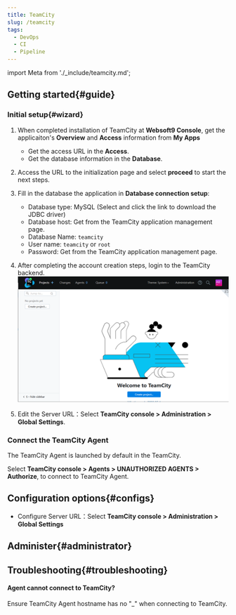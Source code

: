 ```yaml
---
title: TeamCity
slug: /teamcity
tags:
  - DevOps
  - CI
  - Pipeline
---
```


import Meta from './_include/teamcity.md';

<Meta name="meta" />

## Getting started{#guide}

### Initial setup{#wizard}

1. When completed installation of TeamCity at **Websoft9 Console**, get the applicaiton's **Overview** and **Access** information from **My Apps**  
   - Get the access URL in the **Access**.
   - Get the database information in the **Database**.  

2. Access the URL to the initialization page and select **proceed** to start the next steps.

3. Fill in the database the application in **Database connection setup**:

   - Database type: MySQL (Select and click the link to download the JDBC driver)   
   - Database host: Get from the TeamCity application management page.
   - Database Name: `teamcity`
   - User name: `teamcity` or `root`
   - Password: Get from the TeamCity application management page.

5. After completing the account creation steps, login to the TeamCity backend.
   ![](./assets/teamcity-main-websoft9.png)

6. Edit the Server URL：Select **TeamCity console > Administration > Global Settings**.

### Connect the TeamCity Agent

The TeamCity Agent is launched by default in the TeamCity.  

Select **TeamCity console > Agents > UNAUTHORIZED AGENTS > Authorize**, to connect to TeamCity Agent.

## Configuration options{#configs}

- Configure Server URL：Select **TeamCity console > Administration > Global Settings**

## Administer{#administrator}

## Troubleshooting{#troubleshooting}

#### Agent cannot connect to TeamCity?

Ensure TeamCity Agent hostname has no "_" when connecting to TeamCity.